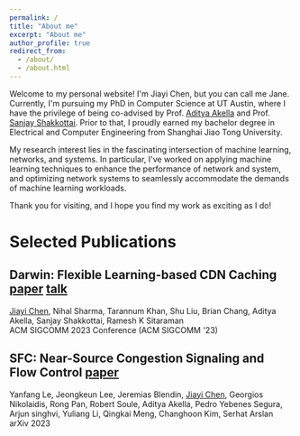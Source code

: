 ```yaml
---
permalink: /
title: "About me"
excerpt: "About me"
author_profile: true
redirect_from: 
  - /about/
  - /about.html
---
```


Welcome to my personal website! I'm Jiayi Chen, but you can call me Jane. Currently, I'm pursuing my PhD in Computer Science at UT Austin, where I have the privilege of being co-advised by Prof. [Aditya Akella](https://www.cs.utexas.edu/~akella/) and Prof. [Sanjay Shakkottai](https://sites.google.com/view/sanjay-shakkottai/). Prior to that, I proudly earned my bachelor degree in Electrical and Computer Engineering from Shanghai Jiao Tong University.

My research interest lies in the fascinating intersection of machine learning, networks, and systems. In particular, I've worked on applying machine learning techniques to enhance the performance of network and system, and optimizing network systems to seamlessly accommodate the demands of machine learning workloads.

Thank you for visiting, and I hope you find my work as exciting as I do!

Selected Publications
======

Darwin: Flexible Learning-based CDN Caching [paper](https://dl.acm.org/doi/10.1145/3603269.3604863) [talk](https://www.youtube.com/watch?v=kpjjopd9vQQ&list=PLU4C2_kotFP2JAkoL6pcgbb52f6GIJJd7&index=55)
------
<ins>Jiayi Chen</ins>, Nihal Sharma, Tarannum Khan, Shu Liu, Brian Chang, Aditya Akella, Sanjay Shakkottai, Ramesh K Sitaraman\
ACM SIGCOMM 2023 Conference (ACM SIGCOMM '23)

SFC: Near-Source Congestion Signaling and Flow Control [paper](https://arxiv.org/abs/2305.00538)
------
Yanfang Le, Jeongkeun Lee, Jeremias Blendin, <ins>Jiayi Chen</ins>, Georgios Nikolaidis, Rong Pan, Robert Soule, Aditya Akella, Pedro Yebenes Segura, Arjun singhvi, Yuliang Li, Qingkai Meng, Changhoon Kim, Serhat Arslan\
arXiv 2023
